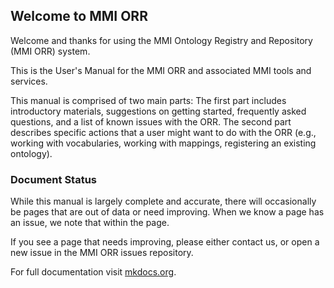 ## Welcome to MMI ORR

Welcome and thanks for using the MMI Ontology Registry and Repository (MMI ORR) system.

This is the User's Manual for the MMI ORR and associated MMI tools and services.

This manual is comprised of two main parts:
The first part includes introductory materials, suggestions on getting started, frequently asked questions,
and a list of known issues with the ORR.  The second part describes specific actions that a user might want
to do with the ORR (e.g., working with vocabularies, working with mappings, registering an existing ontology).

### Document Status

While this manual is largely complete and accurate, there will occasionally be pages that are out of
data or need improving. When we know a page has an issue, we note that within the page.

If you see a page that needs improving, please either contact us, or open a new issue in the MMI ORR issues repository.

For full documentation visit [mkdocs.org](http://mkdocs.org).

